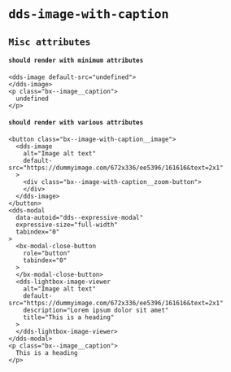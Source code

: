# `dds-image-with-caption`

## `Misc attributes`

####   `should render with minimum attributes`

```
<dds-image default-src="undefined">
</dds-image>
<p class="bx--image__caption">
  undefined
</p>

```

####   `should render with various attributes`

```
<button class="bx--image-with-caption__image">
  <dds-image
    alt="Image alt text"
    default-src="https://dummyimage.com/672x336/ee5396/161616&text=2x1"
  >
    <div class="bx--image-with-caption__zoom-button">
    </div>
  </dds-image>
</button>
<dds-modal
  data-autoid="dds--expressive-modal"
  expressive-size="full-width"
  tabindex="0"
>
  <bx-modal-close-button
    role="button"
    tabindex="0"
  >
  </bx-modal-close-button>
  <dds-lightbox-image-viewer
    alt="Image alt text"
    default-src="https://dummyimage.com/672x336/ee5396/161616&text=2x1"
    description="Lorem ipsum dolor sit amet"
    title="This is a heading"
  >
  </dds-lightbox-image-viewer>
</dds-modal>
<p class="bx--image__caption">
  This is a heading
</p>

```


